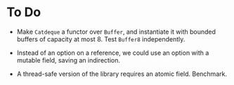 # To Do

* Make `Catdeque` a functor over `Buffer`,
  and instantiate it with bounded buffers of capacity at most 8.
  Test `Buffer8` independently.

* Instead of an option on a reference,
  we could use an option with a mutable field,
  saving an indirection.

* A thread-safe version of the library requires an atomic field.
  Benchmark.
